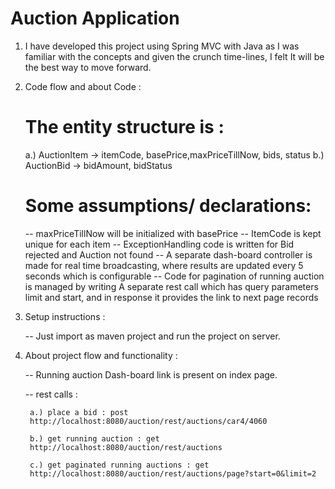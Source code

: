 # Auction Application

1. I have developed this project using Spring MVC with Java as I was familiar with the concepts and given the crunch time-lines, I felt It will be the best way to move forward.

2. Code flow and about Code : 
	
	# The entity structure is :
	a.) AuctionItem -> itemCode, basePrice,maxPriceTillNow, bids, status
	b.) AuctionBid -> bidAmount, bidStatus 
	
	# Some assumptions/ declarations:
	-- maxPriceTillNow will be initialized with basePrice
	-- ItemCode is kept unique for each item
	-- ExceptionHandling code is written for Bid rejected and Auction not found
	-- A separate dash-board controller is made for real time broadcasting, where results are updated every 5 seconds which is configurable
	-- Code for pagination of running auction is managed by writing A separate rest call which has query parameters limit and start, and in response it provides the link to next page records
	
3. Setup instructions :
	
	-- Just import as maven project and run the project on server.
	
4. About project flow and functionality :

	-- Running auction Dash-board link is present on index page. 
	
	-- rest calls :
		
		a.) place a bid : post
		http://localhost:8080/auction/rest/auctions/car4/4060
		
		b.) get running auction : get
		http://localhost:8080/auction/rest/auctions
		
		c.) get paginated running auctions : get
		http://localhost:8080/auction/rest/auctions/page?start=0&limit=2